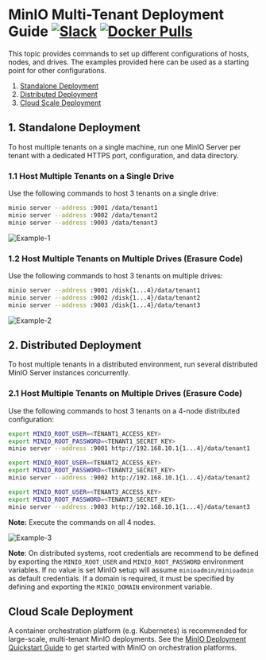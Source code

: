 # MinIO Multi-Tenant Deployment Guide [![Slack](https://slack.min.io/slack?type=svg)](https://slack.min.io) [![Docker Pulls](https://img.shields.io/docker/pulls/minio/minio.svg?maxAge=604800)](https://hub.docker.com/r/minio/minio/)

This topic provides commands to set up different configurations of hosts, nodes, and drives. The examples provided here can be used as a starting point for other configurations.

1. [Standalone Deployment](#standalone-deployment)
2. [Distributed Deployment](#distributed-deployment)
3. [Cloud Scale Deployment](#cloud-scale-deployment)

## 1. Standalone Deployment

To host multiple tenants on a single machine, run one MinIO Server per tenant with a dedicated HTTPS port, configuration, and data directory.

### 1.1 Host Multiple Tenants on a Single Drive

Use the following commands to host 3 tenants on a single drive:

```sh
minio server --address :9001 /data/tenant1
minio server --address :9002 /data/tenant2
minio server --address :9003 /data/tenant3
```

![Example-1](https://github.com/infobsmi/b33s/blob/master/docs/screenshots/Example-1.jpg?raw=true)

### 1.2 Host Multiple Tenants on Multiple Drives (Erasure Code)

Use the following commands to host 3 tenants on multiple drives:

```sh
minio server --address :9001 /disk{1...4}/data/tenant1
minio server --address :9002 /disk{1...4}/data/tenant2
minio server --address :9003 /disk{1...4}/data/tenant3
```

![Example-2](https://github.com/infobsmi/b33s/blob/master/docs/screenshots/Example-2.jpg?raw=true)

## 2. Distributed Deployment

To host multiple tenants in a distributed environment, run several distributed MinIO Server instances concurrently.

### 2.1 Host Multiple Tenants on Multiple Drives (Erasure Code)

Use the following commands to host 3 tenants on a 4-node distributed configuration:

```sh
export MINIO_ROOT_USER=<TENANT1_ACCESS_KEY>
export MINIO_ROOT_PASSWORD=<TENANT1_SECRET_KEY>
minio server --address :9001 http://192.168.10.1{1...4}/data/tenant1

export MINIO_ROOT_USER=<TENANT2_ACCESS_KEY>
export MINIO_ROOT_PASSWORD=<TENANT2_SECRET_KEY>
minio server --address :9002 http://192.168.10.1{1...4}/data/tenant2

export MINIO_ROOT_USER=<TENANT3_ACCESS_KEY>
export MINIO_ROOT_PASSWORD=<TENANT3_SECRET_KEY>
minio server --address :9003 http://192.168.10.1{1...4}/data/tenant3
```

**Note:** Execute the commands on all 4 nodes.

![Example-3](https://github.com/infobsmi/b33s/blob/master/docs/screenshots/Example-3.jpg?raw=true)

**Note**: On distributed systems, root credentials are recommend to be defined by exporting the `MINIO_ROOT_USER` and  `MINIO_ROOT_PASSWORD` environment variables. If no value is set MinIO setup will assume `minioadmin/minioadmin` as default credentials. If a domain is required, it must be specified by defining and exporting the `MINIO_DOMAIN` environment variable.

## Cloud Scale Deployment

A container orchestration platform (e.g. Kubernetes) is recommended for large-scale, multi-tenant MinIO deployments. See the [MinIO Deployment Quickstart Guide](https://min.io/docs/minio/container/index.html#quickstart-for-linux) to get started with MinIO on orchestration platforms.
